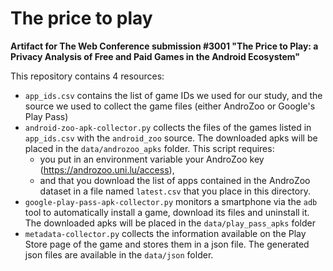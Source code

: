 # The price to play

**Artifact for The Web Conference submission #3001 "The Price to Play: a Privacy Analysis of Free and Paid Games in the Android Ecosystem"**

This repository contains 4 resources:

- `app_ids.csv` contains the list of game IDs we used for our study, and the source we used to collect the game files (either AndroZoo or Google's Play Pass)
- `android-zoo-apk-collector.py` collects the files of the games listed in `app_ids.csv`  with the `android_zoo` source. The downloaded apks will be placed in the `data/androzoo_apks` folder.
This script requires:
  - you put in an environment variable your AndroZoo key (https://androzoo.uni.lu/access),
  - and that you download the list of apps contained in the AndroZoo dataset in a file named `latest.csv` that you place in this directory.
- `google-play-pass-apk-collector.py` monitors a smartphone via the `adb` tool to automatically install a game, download its files and uninstall it.
The downloaded apks will be placed in the `data/play_pass_apks` folder
- `metadata-collector.py` collects the information available on the Play Store page of the game and stores them in a json file. The generated json files are available in the `data/json` folder.
